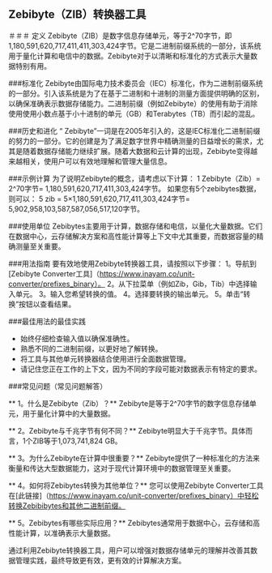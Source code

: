 ## Zebibyte（ZIB）转换器工具

＃＃＃ 定义
Zebibyte（ZIB）是数字信息存储单元，等于2^70字节，即1,180,591,620,717,411,411,303,424字节。它是二进制前缀系统的一部分，该系统用于量化计算和电信中的数据。Zebibyte对于以清晰和标准化的方式表示大量数据特别有用。

###标准化
Zebibyte由国际电力技术委员会（IEC）标准化，作为二进制前缀系统的一部分。引入该系统是为了在基于二进制和十进制的测量方面提供明确的区别，以确保准确表示数据存储能力。二进制前缀（例如Zebibyte）的使用有助于消除使用使用小数点基于小十进制的单元（GB）和Terabytes（TB）而引起的混乱。

###历史和进化
“ Zebibyte”一词是在2005年引入的，这是IEC标准化二进制前缀的努力的一部分。它的创建是为了满足数字世界中精确测量的日益增长的需求，尤其是随着数据存储能力继续扩展。随着大数据和云计算的出现，Zebibyte变得越来越相关，使用户可以有效地理解和管理大量信息。

###示例计算
为了说明Zebibyte的概念，请考虑以下计算：
1 Zebibyte（Zib）= 2^70字节= 1,180,591,620,717,411,303,424字节。
如果您有5个zebibytes数据，则可以：
5 zib = 5×1,180,591,620,717,411,303,424字节= 5,902,958,103,587,587,056,517,120字节。

###使用单位
Zebibytes主要用于计算，数据存储和电信，以量化大量数据。它们在数据中心，云存储解决方案和高性能计算等上下文中尤其重要，而数据容量的精确测量至关重要。

###用法指南
要有效地使用Zebibyte转换器工具，请按照以下步骤：
1。导航到[Zebibyte Converter工具]（https://www.inayam.co/unit-converter/prefixes_binary）。
2。从下拉菜单（例如Zib，Gib，Tib）中选择输入单元。
3。输入您希望转换的值。
4。选择要转换的输出单元。
5。单击“转换”按钮以查看结果。

###最佳用法的最佳实践
- 始终仔细检查输入值以确保准确性。
- 熟悉不同的二进制前缀，以更好地了解转换。
- 将工具与其他单元转换器结合使用进行全面数据管理。
- 请记住您正在工作的上下文，因为不同的字段可能对数据表示有特定的要求。

###常见问题（常见问题解答）

** 1。什么是Zebibyte（Zib）？**
Zebibyte是等于2^70字节的数字信息存储单元，用于量化计算中的大量数据。

** 2。Zebibyte与千兆字节有何不同？**
Zebibyte明显大于千兆字节。具体而言，1个ZIB等于1,073,741,824 GB。

** 3。为什么Zebibyte在计算中很重要？**
Zebibyte提供了一种标准化的方法来衡量和传达大型数据能力，这对于现代计算环境中的数据管理至关重要。

** 4。如何将Zebibytes转换为其他单位？**
您可以使用Zebibyte Converter工具在[此链接]（https://www.inayam.co/unit-converter/prefixes_binary）中轻松转换Zebibibytes和其他二进制前缀。

** 5。Zebibytes有哪些实际应用？**
Zebibytes通常用于数据中心，云存储和高性能计算，以准确表示大量数据。

通过利用Zebibyte转换器工具，用户可以增强对数据存储单元的理解并改善其数据管理实践，最终导致更有效，更有效的计算解决方案。